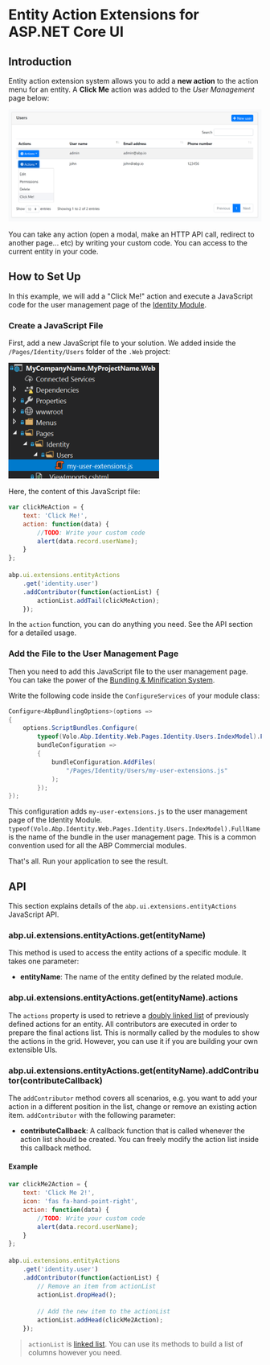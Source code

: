 # Entity Action Extensions for ASP.NET Core UI

## Introduction

Entity action extension system allows you to add a **new action** to the action menu for an entity. A **Click Me** action was added to the *User Management* page below:

![user-action-extension-click-me](../../../images/user-action-extension-click-me.png)

You can take any action (open a modal, make an HTTP API call, redirect to another page... etc) by writing your custom code. You can access to the current entity in your code.

## How to Set Up

In this example, we will add a "Click Me!" action and execute a JavaScript code for the user management page of the [Identity Module](../../../modules/identity.md).

### Create a JavaScript File

First, add a new JavaScript file to your solution. We added inside the `/Pages/Identity/Users` folder of the `.Web` project:

![user-action-extension-on-solution](../../../images/user-action-extension-on-solution.png)

Here, the content of this JavaScript file:

```js
var clickMeAction = {
    text: 'Click Me!',
    action: function(data) {
        //TODO: Write your custom code
        alert(data.record.userName);
    }
};

abp.ui.extensions.entityActions
    .get('identity.user')
    .addContributor(function(actionList) {
        actionList.addTail(clickMeAction);
    });
```

In the `action` function, you can do anything you need. See the API section for a detailed usage.

### Add the File to the User Management Page

Then you need to add this JavaScript file to the user management page. You can take the power of the [Bundling & Minification System](bundling-minification.md).

Write the following code inside the `ConfigureServices` of your module class:

```csharp
Configure<AbpBundlingOptions>(options =>
{
    options.ScriptBundles.Configure(
        typeof(Volo.Abp.Identity.Web.Pages.Identity.Users.IndexModel).FullName,
        bundleConfiguration =>
        {
            bundleConfiguration.AddFiles(
                "/Pages/Identity/Users/my-user-extensions.js"
            );
        });
});
```

This configuration adds `my-user-extensions.js` to the user management page of the Identity Module. `typeof(Volo.Abp.Identity.Web.Pages.Identity.Users.IndexModel).FullName` is the name of the bundle in the user management page. This is a common convention used for all the ABP Commercial modules.

That's all. Run your application to see the result.

## API

This section explains details of the `abp.ui.extensions.entityActions` JavaScript API.

### abp.ui.extensions.entityActions.get(entityName)

This method is used to access the entity actions of a specific module. It takes one parameter:

* **entityName**: The name of the entity defined by the related module.

### abp.ui.extensions.entityActions.get(entityName).actions

The `actions` property is used to retrieve a [doubly linked list](../common/utils/linked-list.md) of previously defined actions for an entity. All contributors are executed in order to prepare the final actions list. This is normally called by the modules to show the actions in the grid. However, you can use it if you are building your own extensible UIs.

### abp.ui.extensions.entityActions.get(entityName).addContributor(contributeCallback)

The `addContributor` method covers all scenarios, e.g. you want to add your action in a different position in the list, change or remove an existing action item. `addContributor` with the following parameter:

* **contributeCallback**: A callback function that is called whenever the action list should be created. You can freely modify the action list inside this callback method.

#### Example

```js
var clickMe2Action = {
    text: 'Click Me 2!',
    icon: 'fas fa-hand-point-right',
    action: function(data) {
        //TODO: Write your custom code
        alert(data.record.userName);
    }
};

abp.ui.extensions.entityActions
    .get('identity.user')
    .addContributor(function(actionList) {
        // Remove an item from actionList
        actionList.dropHead();
        
        // Add the new item to the actionList
        actionList.addHead(clickMe2Action);
    });
```

> `actionList` is [linked list](../common/utils/linked-list.md). You can use its methods to build a list of columns however you need.
